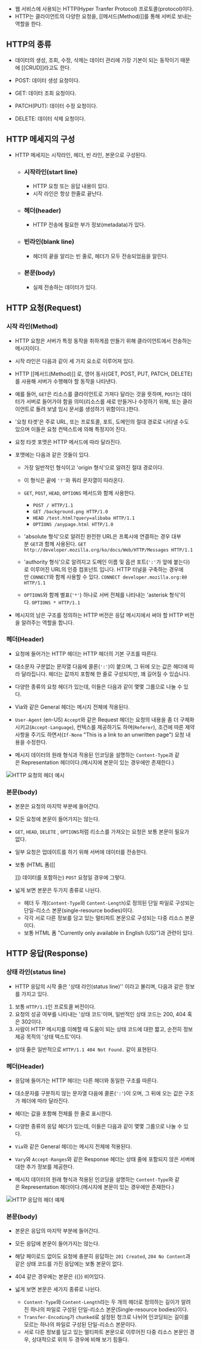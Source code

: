 - 웹 서비스에 사용되는 HTTP(Hyper Tranfer Protocol) 프로토콜(protocol)이다.
- HTTP는 클라이언트의 다양한 요청을, [[메서드(Method)]]를 통해 서버로 보내는 역할을 한다.

## HTTP의 종류

- 데이터의 생성, 조회, 수정, 삭제는 데이터 관리에 가장 기본이 되는 동작이기 때문에 [[CRUD]]라고도 한다.

- POST: 데이터 생성 요청이다.
- GET: 데이터 조회 요청이다.
- PATCH(PUT): 데이터 수정 요청이다.
- DELETE: 데이터 삭제 요청이다.

## HTTP 메세지의 구성
- HTTP 메세지는 시작라인, 헤더, 빈 라인, 본문으로 구성된다.

	- ### 시작라인(start line)
		- HTTP 요청 또는 응답 내용이 있다.  
		- 시작 라인은 항상 한줄로 끝난다.
	- ### 헤더(header)
		- HTTP 전송에 필요한 부가 정보(metadata)가 있다.
	- ### 빈라인(blank line)
		- 헤더의 끝을 알리는 빈 줄로, 헤더가 모두 전송되었음을 알린다.
	- ### 본문(body)
		- 실제 전송하는 데이터가 있다.


## HTTP 요청(Request)

### 시작 라인(Method)

- HTTP 요청은 서버가 특정 동작을 취하게끔 만들기 위해 클라이언트에서 전송하는 메시지이다.
- 시작 라인은 다음과 같이 세 가지 요소로 이루어져 있다.

- HTTP [[메서드(Method)]] 로, 영어 동사(GET, POST, PUT, PATCH, DELETE)를 사용해 서버가 수행해야 할 동작을 나타낸다.
-  예를 들어, `GET`은 리소스를 클라이언트로 가져다 달라는 것을 뜻하며, `POST`는 데이터가 서버로 들어가야 함을 의미(리소스를 새로 만들거나 수정하기 위해, 또는 클라이언트로 돌려 보낼 임시 문서를 생성하기 위함이다.)한다.

- '요청 타겟'은 주로 URL, 또는 프로토콜, 포트, 도메인의 절대 경로로 나타낼 수도 있으며 이들은 요청 컨텍스트에 의해 특정지어 진다.
- 요청 타겟 포맷은 HTTP 메서드에 따라 달라진다.
- 포맷에는 다음과 같은 것들이 있다.
    - 가장 일반적인 형식이고 'origin 형식'으로 알려진 절대 경로이다.
    - 이 형식은 끝에 `'?'`와 쿼리 문자열이 따라온다. 
    
    - `GET`, `POST`, `HEAD`, `OPTIONS` 메서드와 함께 사용한다.
        - `POST / HTTP/1.1`
        - `GET /background.png HTTP/1.0`
        - `HEAD /test.html?query=alibaba HTTP/1.1`
        - `OPTIONS /anypage.html HTTP/1.0`
    - 'absolute 형식'으로 알려진 완전한 URL은 프록시에 연결하는 경우 대부분 `GET`과 함께 사용된다. `GET http://developer.mozilla.org/ko/docs/Web/HTTP/Messages HTTP/1.1`
    
    - 'authority 형식'으로 알려지고 도메인 이름 및 옵션 포트(`':'`가 앞에 붙는다)로 이루어진 URL의 인증 컴포넌트 입니다. HTTP 터널을 구축하는 경우에만 `CONNECT`와 함께 사용할 수 있다. `CONNECT developer.mozilla.org:80 HTTP/1.1`
    
    - `OPTIONS`와 함께 별표(`'*'`) 하나로 서버 전체를 나타내는 'asterisk 형식'이다. `OPTIONS * HTTP/1.1`

-  메시지의 남은 구조를 정의하는 HTTP 버전은 응답 메시지에서 써야 할 HTTP 버전을 알려주는 역할을 합니다.

### 헤더(Header)

- 요청에 들어가는 HTTP 헤더는 HTTP 헤더의 기본 구조를 따른다. 
- 대소문자 구분없는 문자열 다음에 콜론(`':'`)이 붙으며, 그 뒤에 오는 값은 헤더에 따라 달라집니다. 헤더는 값까지 포함해 한 줄로 구성되지만, 꽤 길어질 수 있습니다.

- 다양한 종류의 요청 헤더가 있는데, 이들은 다음과 같이 몇몇 그룹으로 나눌 수 있다.

- Via와 같은 General 헤더는 메시지 전체에 적용된다.
- `User-Agent` (en-US) `Accept`와 같은 Request 헤더는 요청의 내용을 좀 더 구체화 시키고(`Accept-Language`), 컨텍스를 제공하기도 하며(`Referer`), 조건에 따른 제약 사항을 주기도 하면서(`If-None` "This is a link to an unwritten page") 요청 내용을 수정한다.

- 메시지 데이터의 원래 형식과 적용된 인코딩을 설명하는 `Content-Type`과 같은 Representation 헤더이다.(메시지에 본문이 있는 경우에만 존재한다.)

![HTTP 요청의 헤더 예시](https://developer.mozilla.org/ko/docs/Web/HTTP/Messages/http_request_headers3.png)

### 본문(body)

- 본문은 요청의 마지막 부분에 들어간다.
- 모든 요청에 본문이 들어가지는 않는다.
- `GET`, `HEAD`, `DELETE` , `OPTIONS`처럼 리소스를 가져오는 요청은 보통 본문이 필요가 없다.
- 일부 요청은 업데이트를 하기 위해 서버에 데이터를 전송한다.
- 보통 (HTML 폼([[<form>]]) 데이터를 포함하는) `POST` 요청일 경우에 그렇다.

- 넓게 보면 본문은 두가지 종류로 나뉜다.
	- 헤더 두 개(`Content-Type`와 `Content-Length`)로 정의된 단일 파일로 구성되는 단일-리소스 본문(single-resource bodies)이다.
	- 각각 서로 다른 정보를 담고 있는 멀티파트 본문으로 구성되는 다중 리소스 본문이다. 
	- 보통 HTML 폼 "Currently only available in English (US)")과 관련이 있다.

## HTTP 응답(Response)

### 상태 라인(status line)

- HTTP 응답의 시작 줄은 '상태 라인(status line)'' 이라고 불리며, 다음과 같은 정보를 가지고 있다.

1. 보통 `HTTP/1.1`인 프로토콜 버전이다.
2. 요청의 성공 여부를 나타내는 '상태 코드'이며, 일반적인 상태 코드는 200, 404 혹은 302이다.
3. 사람이 HTTP 메시지를 이해할 때 도움이 되는 상태 코드에 대한 짧고, 순전히 정보 제공 목적의 '상태 텍스트'이다.

- 상태 줄은 일반적으로 `HTTP/1.1 404 Not Found.` 같이 표현된다.

### 헤더(Header)

- 응답에 들어가는 HTTP 헤더는 다른 헤더와 동일한 구조를 따른다.
- 대소문자를 구분하지 않는 문자열 다음에 콜론(`':'`)이 오며, 그 뒤에 오는 값은 구조가 헤더에 따라 달라진다.
- 헤더는 값을 포함해 전체를 한 줄로 표시한다.

- 다양한 종류의 응답 헤더가 있는데, 이들은 다음과 같이 몇몇 그룹으로 나눌 수 있다.

- `Via`와 같은 General 헤더)는 메시지 전체에 적용된다.
- `Vary`와 `Accept-Ranges`와 같은 Response 헤더는 상태 줄에 포함되지 않은 서버에 대한 추가 정보를 제공한다.
- 메시지 데이터의 원래 형식과 적용된 인코딩을 설명하는 `Content-Type`와 같은 Representation 헤더이다.(메시지에 본문이 있는 경우에만 존재한다.)

![HTTP 응답의 헤더 예제](https://developer.mozilla.org/ko/docs/Web/HTTP/Messages/http_response_headers3.png)

### 본문(body)

- 본문은 응답의 마지막 부분에 들어간다.
- 모든 응답에 본문이 들어가지는 않는다.
- 해당 페이로드 없이도 요청에 충분히 응답하는 `201 Created`, `204 No Content`과 같은 상태 코드를 가진 응답에는 보통 본문이 없다.
- 404 같은 경우에는 본문은 ({}) 비어있다.

- 넓게 보면 본문은 세가지 종류로 나뉜다.
	- `Content-Type`와 `Content-Length`라는 두 개의 헤더로 정의하는 길이가 알려진 하나의 파일로 구성된 단일-리소스 본문(Single-resource bodies)이다.
	- `Transfer-Encoding`가 `chunked`로 설정된 청크로 나뉘어 인코딩되는 길이를 모르는 하나의 파일로 구성된 단일-리소스 본문이다.
	- 서로 다른 정보를 담고 있는 멀티파트 본문으로 이루어진 다중 리소스 본문인 경우, 상대적으로 위의 두 경우에 비해 보기 힘들다.